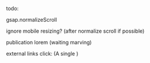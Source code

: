 todo: 

gsap.normalizeScroll

ignore mobile resizing? (after normalize scroll if possible)


publication lorem (waiting marving)

external links click: 
(A single )